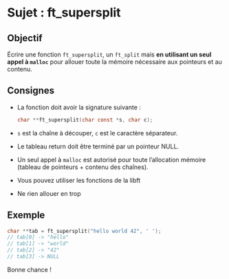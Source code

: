 # Sujet : ft_supersplit



## Objectif

Écrire une fonction `ft_supersplit`, un `ft_split` mais **en utilisant un seul appel à `malloc`** pour allouer toute la mémoire nécessaire aux pointeurs et au contenu.

## Consignes

- La fonction doit avoir la signature suivante :

    ```c
    char **ft_supersplit(char const *s, char c);
    ```

- `s` est la chaîne à découper, `c` est le caractère séparateur.
- Le tableau return doit être terminé par un pointeur NULL.
- Un seul appel à `malloc` est autorisé pour toute l’allocation mémoire (tableau de pointeurs + contenu des chaînes).
- Vous pouvez utiliser les fonctions de la libft
- Ne rien allouer en trop

## Exemple

```c
char **tab = ft_supersplit("hello world 42", ' ');
// tab[0] -> "hello"
// tab[1] -> "world"
// tab[2] -> "42"
// tab[3] -> NULL
```

Bonne chance !